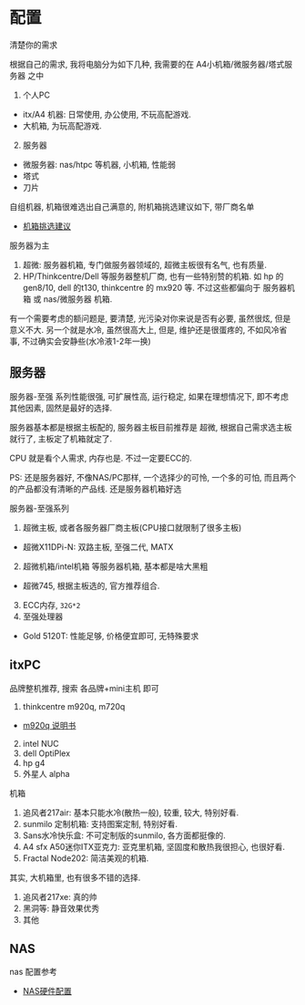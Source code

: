 # 配置

清楚你的需求

根据自己的需求, 我将电脑分为如下几种, 我需要的在 A4小机箱/微服务器/塔式服务器 之中
1. 个人PC
  - itx/A4 机器: 日常使用, 办公使用, 不玩高配游戏.
  - 大机箱, 为玩高配游戏.
2. 服务器
  - 微服务器: nas/htpc 等机器, 小机箱, 性能弱
  - 塔式
  - 刀片

自组机器, 机箱很难选出自己满意的, 附机箱挑选建议如下, 带厂商名单
- [机箱挑选建议](/soft/hardware/case.md#how-to-pick)

服务器为主
1. 超微: 服务器机箱, 专门做服务器领域的, 超微主板很有名气, 也有质量.
2. HP/Thinkcentre/Dell 等服务器整机厂商, 也有一些特别赞的机箱. 如 hp 的gen8/10, dell 的t130, thinkcentre 的 mx920 等. 不过这些都偏向于 服务器机箱 或 nas/微服务器 机箱.

有一个需要考虑的额问题是, 要清楚, 光污染对你来说是否有必要, 虽然很炫, 但是意义不大. 另一个就是水冷, 虽然很高大上, 但是, 维护还是很蛋疼的, 不如风冷省事, 不过确实会安静些(水冷液1-2年一换)

## 服务器
服务器-至强 系列性能很强, 可扩展性高, 运行稳定, 如果在理想情况下, 即不考虑其他因素, 固然是最好的选择. 

服务器基本都是根据主板配的, 服务器主板目前推荐是 超微, 根据自己需求选主板就行了, 主板定了机箱就定了.

CPU 就是看个人需求, 内存也是. 不过一定要ECC的.

PS: 还是服务器好, 不像NAS/PC那样, 一个选择少的可怜, 一个多的可怕, 而且两个的产品都没有清晰的产品线. 还是服务器机箱好选

服务器-至强系列
1. 超微主板, 或者各服务器厂商主板(CPU接口就限制了很多主板)
  - 超微X11DPi-N: 双路主板, 至强二代, MATX
2. 超微机箱/intel机箱 等服务器机箱, 基本都是啥大黑粗
  - 超微745, 根据主板选的, 官方推荐组合.
3. ECC内存, `32G*2`
4. 至强处理器
  - Gold 5120T: 性能足够, 价格便宜即可, 无特殊要求

## itxPC

品牌整机推荐, 搜索 各品牌+mini主机 即可
1. thinkcentre m920q, m720q
  - [m920q 说明书](https://usermanual.wiki/Lenovo/m920qughmmzhcn.2018425694.pdf)
2. intel NUC
3. dell OptiPlex 
4. hp g4
5. 外星人 alpha

机箱
1. 追风者217air: 基本只能水冷(散热一般), 较重, 较大, 特别好看.
2. sunmilo 定制机箱: 支持图案定制, 特别好看.
3. Sans水冷快乐盒: 不可定制版的sunmilo, 各方面都挺像的.
4. A4 sfx A50迷你ITX亚克力: 亚克里机箱, 坚固度和散热我很担心, 也很好看.
5. Fractal Node202: 简洁美观的机箱.

其实, 大机箱里, 也有很多不错的选择.
1. 追风者217xe: 真的帅
2. 黑洞等: 静音效果优秀
3. 其他

## NAS
nas 配置参考
- [NAS硬件配置](/soft/nas/hardware.md)

